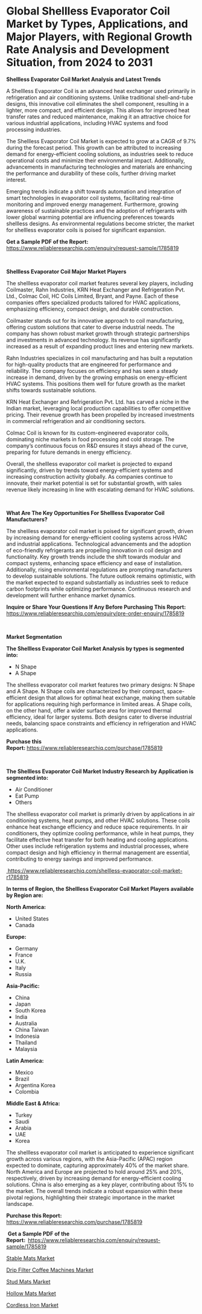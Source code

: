 <p><h1>Global Shellless Evaporator Coil Market by Types, Applications, and Major Players, with Regional Growth Rate Analysis and Development Situation, from 2024 to 2031</h1></p><p><strong>Shellless Evaporator Coil Market Analysis and Latest Trends</strong></p>
<p><p>A Shellless Evaporator Coil is an advanced heat exchanger used primarily in refrigeration and air conditioning systems. Unlike traditional shell-and-tube designs, this innovative coil eliminates the shell component, resulting in a lighter, more compact, and efficient design. This allows for improved heat transfer rates and reduced maintenance, making it an attractive choice for various industrial applications, including HVAC systems and food processing industries.</p><p>The Shellless Evaporator Coil Market is expected to grow at a CAGR of 9.7% during the forecast period. This growth can be attributed to increasing demand for energy-efficient cooling solutions, as industries seek to reduce operational costs and minimize their environmental impact. Additionally, advancements in manufacturing technologies and materials are enhancing the performance and durability of these coils, further driving market interest.</p><p>Emerging trends indicate a shift towards automation and integration of smart technologies in evaporator coil systems, facilitating real-time monitoring and improved energy management. Furthermore, growing awareness of sustainable practices and the adoption of refrigerants with lower global warming potential are influencing preferences towards shellless designs. As environmental regulations become stricter, the market for shellless evaporator coils is poised for significant expansion.</p></p>
<p><strong>Get a Sample PDF of the Report:&nbsp;</strong> <a href="https://www.reliableresearchiq.com/enquiry/request-sample/1785819?utm_campaign=99&utm_medium=2&utm_source=Github&utm_content=ia&utm_term=19122024&utm_id=shellless-evaporator-coil">https://www.reliableresearchiq.com/enquiry/request-sample/1785819</a></p>
<p>&nbsp;</p>
<p><strong>Shellless Evaporator Coil Major Market Players</strong></p>
<p><p>The shellless evaporator coil market features several key players, including Coilmaster, Rahn Industries, KRN Heat Exchanger and Refrigeration Pvt. Ltd., Colmac Coil, HC Coils Limited, Bryant, and Payne. Each of these companies offers specialized products tailored for HVAC applications, emphasizing efficiency, compact design, and durable construction.</p><p>Coilmaster stands out for its innovative approach to coil manufacturing, offering custom solutions that cater to diverse industrial needs. The company has shown robust market growth through strategic partnerships and investments in advanced technology. Its revenue has significantly increased as a result of expanding product lines and entering new markets.</p><p>Rahn Industries specializes in coil manufacturing and has built a reputation for high-quality products that are engineered for performance and reliability. The company focuses on efficiency and has seen a steady increase in demand, driven by the growing emphasis on energy-efficient HVAC systems. This positions them well for future growth as the market shifts towards sustainable solutions.</p><p>KRN Heat Exchanger and Refrigeration Pvt. Ltd. has carved a niche in the Indian market, leveraging local production capabilities to offer competitive pricing. Their revenue growth has been propelled by increased investments in commercial refrigeration and air conditioning sectors.</p><p>Colmac Coil is known for its custom-engineered evaporator coils, dominating niche markets in food processing and cold storage. The company’s continuous focus on R&D ensures it stays ahead of the curve, preparing for future demands in energy efficiency.</p><p>Overall, the shellless evaporator coil market is projected to expand significantly, driven by trends toward energy-efficient systems and increasing construction activity globally. As companies continue to innovate, their market potential is set for substantial growth, with sales revenue likely increasing in line with escalating demand for HVAC solutions.</p></p>
<p>&nbsp;</p>
<p><strong>What Are The Key Opportunities For Shellless Evaporator Coil Manufacturers?</strong></p>
<p><p>The shellless evaporator coil market is poised for significant growth, driven by increasing demand for energy-efficient cooling systems across HVAC and industrial applications. Technological advancements and the adoption of eco-friendly refrigerants are propelling innovation in coil design and functionality. Key growth trends include the shift towards modular and compact systems, enhancing space efficiency and ease of installation. Additionally, rising environmental regulations are prompting manufacturers to develop sustainable solutions. The future outlook remains optimistic, with the market expected to expand substantially as industries seek to reduce carbon footprints while optimizing performance. Continuous research and development will further enhance market dynamics.</p></p>
<p><strong>Inquire or Share Your Questions If Any Before Purchasing This Report:</strong> <a href="https://www.reliableresearchiq.com/enquiry/pre-order-enquiry/1785819?utm_campaign=99&utm_medium=2&utm_source=Github&utm_content=ia&utm_term=19122024&utm_id=shellless-evaporator-coil">https://www.reliableresearchiq.com/enquiry/pre-order-enquiry/1785819</a></p>
<p>&nbsp;</p>
<p><strong>Market Segmentation</strong></p>
<p><strong>The Shellless Evaporator Coil Market Analysis by types is segmented into:</strong></p>
<p><ul><li>N Shape</li><li>A Shape</li></ul></p>
<p><p>The shellless evaporator coil market features two primary designs: N Shape and A Shape. N Shape coils are characterized by their compact, space-efficient design that allows for optimal heat exchange, making them suitable for applications requiring high performance in limited areas. A Shape coils, on the other hand, offer a wider surface area for improved thermal efficiency, ideal for larger systems. Both designs cater to diverse industrial needs, balancing space constraints and efficiency in refrigeration and HVAC applications.</p></p>
<p><strong>Purchase this Report:&nbsp;</strong><a href="https://www.reliableresearchiq.com/purchase/1785819?utm_campaign=99&utm_medium=2&utm_source=Github&utm_content=ia&utm_term=19122024&utm_id=shellless-evaporator-coil">https://www.reliableresearchiq.com/purchase/1785819</a></p>
<p>&nbsp;</p>
<p><strong>The Shellless Evaporator Coil Market Industry Research by Application is segmented into:</strong></p>
<p><ul><li>Air Conditioner</li><li>Eat Pump</li><li>Others</li></ul></p>
<p><p>The shellless evaporator coil market is primarily driven by applications in air conditioning systems, heat pumps, and other HVAC solutions. These coils enhance heat exchange efficiency and reduce space requirements. In air conditioners, they optimize cooling performance, while in heat pumps, they facilitate effective heat transfer for both heating and cooling applications. Other uses include refrigeration systems and industrial processes, where compact design and high efficiency in thermal management are essential, contributing to energy savings and improved performance.</p></p>
<p><a href="https://www.reliableresearchiq.com/shellless-evaporator-coil-market-r1785819?utm_campaign=99&utm_medium=2&utm_source=Github&utm_content=ia&utm_term=19122024&utm_id=shellless-evaporator-coil">&nbsp;https://www.reliableresearchiq.com/shellless-evaporator-coil-market-r1785819</a></p>
<p><strong>In terms of Region, the Shellless Evaporator Coil Market Players available by Region are:</strong></p>
<p>
    <p> <strong> North America: </strong>
        <ul>
            <li>United States</li>
            <li>Canada</li>
        </ul>
        </p> 
    <p> <strong> Europe: </strong>
        <ul>
            <li>Germany</li>
            <li>France</li>
            <li>U.K.</li>
            <li>Italy</li>
            <li>Russia</li>
        </ul>
        </p> 
    <p> <strong> Asia-Pacific: </strong>
        <ul>
            <li>China</li>
            <li>Japan</li>
            <li>South Korea</li>
            <li>India</li>
            <li>Australia</li>
            <li>China Taiwan</li>
            <li>Indonesia</li>
            <li>Thailand</li>
            <li>Malaysia</li>
        </ul>
        </p> 
    <p> <strong> Latin America: </strong>
        <ul>
            <li>Mexico</li>
            <li>Brazil</li>
            <li>Argentina Korea</li>
            <li>Colombia</li>
        </ul>
        </p> 
    <p> <strong> Middle East & Africa: </strong>
        <ul>
            <li>Turkey</li>
            <li>Saudi</li>
            <li>Arabia</li>
            <li>UAE</li>
            <li>Korea</li>
        </ul>
    </p>
    </p>
<p><p>The shellless evaporator coil market is anticipated to experience significant growth across various regions, with the Asia-Pacific (APAC) region expected to dominate, capturing approximately 40% of the market share. North America and Europe are projected to hold around 25% and 20%, respectively, driven by increasing demand for energy-efficient cooling solutions. China is also emerging as a key player, contributing about 15% to the market. The overall trends indicate a robust expansion within these pivotal regions, highlighting their strategic importance in the market landscape.</p></p>
<p><strong>Purchase this Report: </strong><a href="https://www.reliableresearchiq.com/purchase/1785819?utm_campaign=99&utm_medium=2&utm_source=Github&utm_content=ia&utm_term=19122024&utm_id=shellless-evaporator-coil">https://www.reliableresearchiq.com/purchase/1785819</a></p>
<p>&nbsp;<strong>Get a Sample PDF of the Report:&nbsp;&nbsp;</strong><a href="https://www.reliableresearchiq.com/enquiry/request-sample/1785819?utm_campaign=99&utm_medium=2&utm_source=Github&utm_content=ia&utm_term=19122024&utm_id=shellless-evaporator-coil">https://www.reliableresearchiq.com/enquiry/request-sample/1785819</a></p>
<p><strong></strong></p>
<p><p><a href="https://www.linkedin.com/pulse/projected-revenue-growth-stable-mats-market-59-cagr-2024-2031-rhfje?utm_campaign=99&utm_medium=2&utm_source=Github&utm_content=ia&utm_term=19122024&utm_id=shellless-evaporator-coil">Stable Mats Market</a></p><p><a href="https://www.linkedin.com/pulse/regional-global-drip-filter-coffee-machines-market-analysis-n8sle?utm_campaign=99&utm_medium=2&utm_source=Github&utm_content=ia&utm_term=19122024&utm_id=shellless-evaporator-coil">Drip Filter Coffee Machines Market</a></p><p><a href="https://www.linkedin.com/pulse/stud-mats-market-trend-analysis-forecasts-rapid-growth-projected-b2a6e?utm_campaign=99&utm_medium=2&utm_source=Github&utm_content=ia&utm_term=19122024&utm_id=shellless-evaporator-coil">Stud Mats Market</a></p><p><a href="https://www.linkedin.com/pulse/market-dynamics-hollow-mats-projected-117-cagr-from-2024-ksj6e?utm_campaign=99&utm_medium=2&utm_source=Github&utm_content=ia&utm_term=19122024&utm_id=shellless-evaporator-coil">Hollow Mats Market</a></p><p><a href="https://www.linkedin.com/pulse/future-forecast-cordless-iron-market-size-138-cagr-2024-cchje?utm_campaign=99&utm_medium=2&utm_source=Github&utm_content=ia&utm_term=19122024&utm_id=shellless-evaporator-coil">Cordless Iron Market</a></p></p>